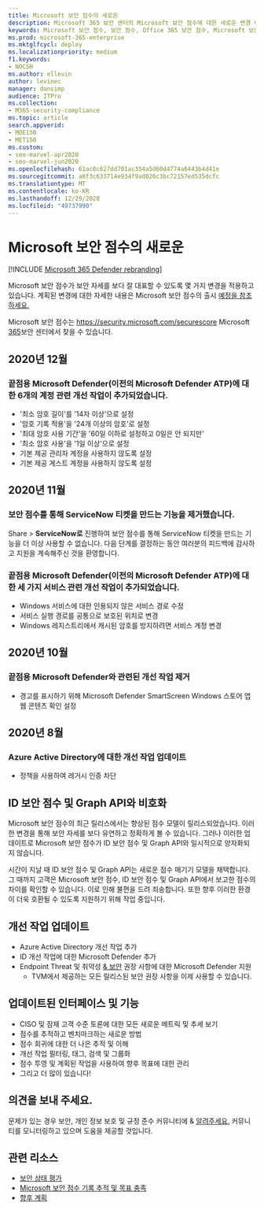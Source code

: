 ```yaml
---
title: Microsoft 보안 점수의 새로운
description: Microsoft 365 보안 센터의 Microsoft 보안 점수에 대한 새로운 변경 내용에 대해 설명
keywords: Microsoft 보안 점수, 보안 점수, Office 365 보안 점수, Microsoft 보안 점수, Microsoft 365 보안 센터
ms.prod: microsoft-365-enterprise
ms.mktglfcycl: deploy
ms.localizationpriority: medium
f1.keywords:
- NOCSH
ms.author: ellevin
author: levinec
manager: dansimp
audience: ITPro
ms.collection:
- M365-security-compliance
ms.topic: article
search.appverid:
- MOE150
- MET150
ms.custom:
- seo-marvel-apr2020
- seo-marvel-jun2020
ms.openlocfilehash: 61ac8c627dd701ac354a5d60d4774a6443b4d41e
ms.sourcegitcommit: a8f3c633714e934f9ad026c3bc72157ed535dcfc
ms.translationtype: MT
ms.contentlocale: ko-KR
ms.lasthandoff: 12/29/2020
ms.locfileid: "49737990"
---
```

# <a name="whats-new-in-microsoft-secure-score"></a>Microsoft 보안 점수의 새로운

[!INCLUDE [Microsoft 365 Defender rebranding](../includes/microsoft-defender.md)]

Microsoft 보안 점수가 보안 자세를 보다 잘 대표할 수 있도록 몇 가지 변경을 적용하고 있습니다. 계획된 변경에 대한 자세한 내용은 Microsoft 보안 점수의 출시 [예정을 참조하세요.](microsoft-secure-score-whats-coming.md)

Microsoft 보안 점수는 https://security.microsoft.com/securescore Microsoft [365](overview-security-center.md)보안 센터에서 찾을 수 있습니다.

## <a name="december-2020"></a>2020년 12월

### <a name="added-six-accounts-related-improvement-actions-for-microsoft-defender-for-endpoint-previously-microsoft-defender-atp"></a>끝점용 Microsoft Defender(이전의 Microsoft Defender ATP)에 대한 6개의 계정 관련 개선 작업이 추가되었습니다.

- '최소 암호 길이'를 '14자 이상'으로 설정
- '암호 기록 적용'을 '24개 이상의 암호'로 설정
- '최대 암호 사용 기간'을 '60일 이하로 설정하고 0일은 안 되지만'
- '최소 암호 사용'을 '1일 이상'으로 설정
- 기본 제공 관리자 계정을 사용하지 않도록 설정
- 기본 제공 게스트 계정을 사용하지 않도록 설정

## <a name="november-2020"></a>2020년 11월

### <a name="removed-the-ability-to-create-servicenow-tickets-through-secure-score"></a>보안 점수를 통해 ServiceNow 티켓을 만드는 기능을 제거했습니다. 

Share > **ServiceNow로** 진행하여 보안 점수를 통해 ServiceNow 티켓을 만드는 기능을 더 이상 사용할 수 없습니다. 다음 단계를 결정하는 동안 여러분의 피드백에 감사하고 지원을 계속해주신 것을 환영합니다.

### <a name="added-three-services-related-improvement-actions-for-microsoft-defender-for-endpoint-previously-microsoft-defender-atp"></a>끝점용 Microsoft Defender(이전의 Microsoft Defender ATP)에 대한 세 가지 서비스 관련 개선 작업이 추가되었습니다.

- Windows 서비스에 대한 인용되지 않은 서비스 경로 수정
- 서비스 실행 경로를 공통으로 보호된 위치로 변경
- Windows 레지스트리에서 캐시된 암호를 방지하려면 서비스 계정 변경

## <a name="october-2020"></a>2020년 10월

### <a name="remove-improvement-action-related-to-microsoft-defender-for-endpoint"></a>끝점용 Microsoft Defender와 관련된 개선 작업 제거

- 경고를 표시하기 위해 Microsoft Defender SmartScreen Windows 스토어 앱 웹 콘텐츠 확인 설정

## <a name="august-2020"></a>2020년 8월

### <a name="updated-improvement-action-for-azure-active-directory"></a>Azure Active Directory에 대한 개선 작업 업데이트

- 정책을 사용하여 레거시 인증 차단

## <a name="incompatibility-with-identity-secure-score-and-graph-api"></a>ID 보안 점수 및 Graph API와 비호화

Microsoft 보안 점수의 최근 릴리스에서는 향상된 점수 모델이 릴리스되었습니다. 이러한 변경을 통해 보안 자세를 보다 유연하고 정확하게 볼 수 있습니다. 그러나 이러한 업데이트로 Microsoft 보안 점수가 ID 보안 점수 및 Graph API와 일시적으로 양자화되지 않습니다.

시간이 지날 때 ID 보안 점수 및 Graph API는 새로운 점수 매기기 모델을 채택합니다. 그 때까지 고객은 Microsoft 보안 점수, ID 보안 점수 및 Graph API에서 보고한 점수의 차이를 확인할 수 있습니다. 이로 인해 불편을 드려 죄송합니다. 또한 향후 이러한 환경이 더욱 호환될 수 있도록 지원하기 위해 작업 중입니다.

## <a name="updated-improvement-actions"></a>개선 작업 업데이트

- Azure Active Directory 개선 작업 추가
- ID 개선 작업에 대한 Microsoft Defender 추가
- Endpoint Threat 및 취약성 [& 보안](https://docs.microsoft.com/windows/security/threat-protection/microsoft-defender-atp/next-gen-threat-and-vuln-mgt) 권장 사항에 대한 Microsoft Defender 지원
    - TVM에서 제공하는 모든 릴리스된 보안 권장 사항을 이제 사용할 수 있습니다.

## <a name="updated-interface-and-functionality"></a>업데이트된 인터페이스 및 기능

* CISO 및 잠재 고객 수준 토론에 대한 모든 새로운 메트릭 및 추세 보기
* 점수를 추적하고 벤치마크하는 새로운 방법
* 점수 회귀에 대한 더 나은 추적 및 이해
* 개선 작업 필터링, 태그, 검색 및 그룹화
* 점수 투영 및 계획된 작업을 사용하여 향후 목표에 대한 관리
* 그리고 더 많이 있습니다!

## <a name="we-want-to-hear-from-you"></a>의견을 보내 주세요.

문제가 있는 경우 보안, 개인 정보 보호 및 규정 준수 커뮤니티에 & [알려주세요.](https://techcommunity.microsoft.com/t5/Security-Privacy-Compliance/bd-p/security_privacy) 커뮤니티를 모니터링하고 있으며 도움을 제공할 것입니다.

## <a name="related-resources"></a>관련 리소스

- [보안 상태 평가](microsoft-secure-score-improvement-actions.md)
- [Microsoft 보안 점수 기록 추적 및 목표 충족](microsoft-secure-score-history-metrics-trends.md)
- [향후 계획](microsoft-secure-score-whats-coming.md)

